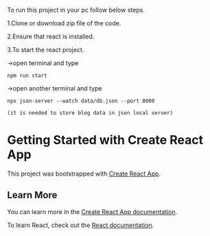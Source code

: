 To run this project in your pc follow below steps.

1.Clone or download zip file of the code.

2.Ensure that react is installed.

3.To start the react project.

  ->open terminal and type 
  
    npm run start
    
  ->open another terminal and type
  
    npx json-server --watch data/db.json --port 8000
    
    (it is needed to store blog data in json local server)



# Getting Started with Create React App
This project was bootstrapped with [Create React App](https://github.com/facebook/create-react-app).
## Learn More
You can learn more in the [Create React App documentation](https://facebook.github.io/create-react-app/docs/getting-started).

To learn React, check out the [React documentation](https://reactjs.org/).

